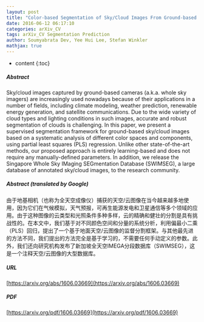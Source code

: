 ```yaml
---
layout: post
title: "Color-based Segmentation of Sky/Cloud Images From Ground-based Cameras"
date: 2016-06-12 06:17:10
categories: arXiv_CV
tags: arXiv_CV Segmentation Prediction
author: Soumyabrata Dev, Yee Hui Lee, Stefan Winkler
mathjax: true
---
```


* content
{:toc}

##### Abstract
Sky/cloud images captured by ground-based cameras (a.k.a. whole sky imagers) are increasingly used nowadays because of their applications in a number of fields, including climate modeling, weather prediction, renewable energy generation, and satellite communications. Due to the wide variety of cloud types and lighting conditions in such images, accurate and robust segmentation of clouds is challenging. In this paper, we present a supervised segmentation framework for ground-based sky/cloud images based on a systematic analysis of different color spaces and components, using partial least squares (PLS) regression. Unlike other state-of-the-art methods, our proposed approach is entirely learning-based and does not require any manually-defined parameters. In addition, we release the Singapore Whole Sky IMaging SEGmentation Database (SWIMSEG), a large database of annotated sky/cloud images, to the research community.

##### Abstract (translated by Google)
由于地基相机（也称为全天空成像仪）捕获的天空/云图像在当今越来越多地使用，因为它们在气候模拟，天气预报，可再生能源发电和卫星通信等多个领域的应用。由于这种图像的云类型和光照条件多种多样，云的精确和健壮的分割是具有挑战性的。在本文中，我们基于对不同颜色空间和分量的系统分析，利用偏最小二乘（PLS）回归，提出了一个基于地面天空/云图像的监督分割框架。与其他最先进的方法不同，我们提出的方法完全是基于学习的，不需要任何手动定义的参数。此外，我们还向研究机构发布了新加坡全天空IMEGA分段数据库（SWIMSEG），这是一个注释天空/云图像的大型数据库。

##### URL
[https://arxiv.org/abs/1606.03669](https://arxiv.org/abs/1606.03669)

##### PDF
[https://arxiv.org/pdf/1606.03669](https://arxiv.org/pdf/1606.03669)

